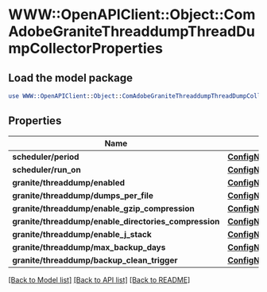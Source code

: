 # WWW::OpenAPIClient::Object::ComAdobeGraniteThreaddumpThreadDumpCollectorProperties

## Load the model package
```perl
use WWW::OpenAPIClient::Object::ComAdobeGraniteThreaddumpThreadDumpCollectorProperties;
```

## Properties
Name | Type | Description | Notes
------------ | ------------- | ------------- | -------------
**scheduler/period** | [**ConfigNodePropertyInteger**](ConfigNodePropertyInteger.md) |  | [optional] 
**scheduler/run_on** | [**ConfigNodePropertyDropDown**](ConfigNodePropertyDropDown.md) |  | [optional] 
**granite/threaddump/enabled** | [**ConfigNodePropertyBoolean**](ConfigNodePropertyBoolean.md) |  | [optional] 
**granite/threaddump/dumps_per_file** | [**ConfigNodePropertyInteger**](ConfigNodePropertyInteger.md) |  | [optional] 
**granite/threaddump/enable_gzip_compression** | [**ConfigNodePropertyBoolean**](ConfigNodePropertyBoolean.md) |  | [optional] 
**granite/threaddump/enable_directories_compression** | [**ConfigNodePropertyBoolean**](ConfigNodePropertyBoolean.md) |  | [optional] 
**granite/threaddump/enable_j_stack** | [**ConfigNodePropertyBoolean**](ConfigNodePropertyBoolean.md) |  | [optional] 
**granite/threaddump/max_backup_days** | [**ConfigNodePropertyInteger**](ConfigNodePropertyInteger.md) |  | [optional] 
**granite/threaddump/backup_clean_trigger** | [**ConfigNodePropertyString**](ConfigNodePropertyString.md) |  | [optional] 

[[Back to Model list]](../README.md#documentation-for-models) [[Back to API list]](../README.md#documentation-for-api-endpoints) [[Back to README]](../README.md)


